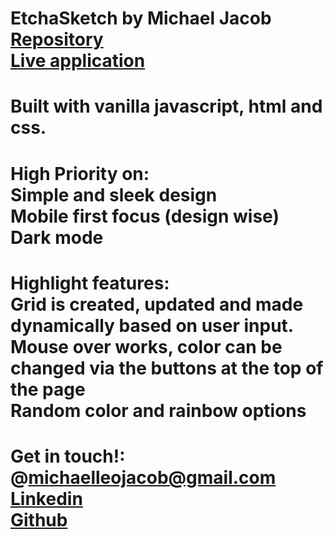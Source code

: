 # EtchaSketch by Michael Jacob<br><a href="https://github.com/Michaelleojacob/etchv3" target="_blank">Repository</a><br><a href="https://michaelleojacob.github.io/etchv3/" target="\_blank">Live application</a>

# Built with vanilla javascript, html and css.

# High Priority on:<br>Simple and sleek design<br>Mobile first focus (design wise)<br>Dark mode

# Highlight features:<br>Grid is created, updated and made dynamically based on user input.<br>Mouse over works, color can be changed via the buttons at the top of the page<br>Random color and rainbow options

# Get in touch!:<br>@michaelleojacob@gmail.com<br><a href="https://www.linkedin.com/public-profile/in/michael-leo-jacob" target="_blank">Linkedin</a><br><a href="https://https://github.com/Michaelleojacob" target="_blank">Github</a>
